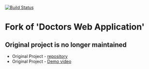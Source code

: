 [![Build Status](https://travis-ci.org/pMononoke/Doctors.svg?branch=master)](https://travis-ci.org/pMononoke/Doctors)
# Fork of 'Doctors Web Application'

## Original project is no longer maintained

- Original Project - [repository](https://github.com/benaich/Doctors)
- Original Project - [Demo video](https://www.youtube.com/watch?v=_x2wfyudZqI)